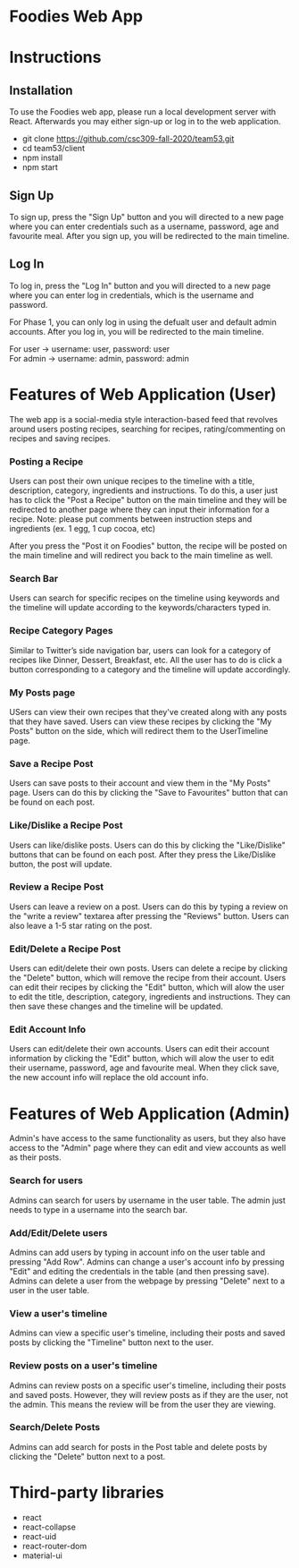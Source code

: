 # Foodies Web App
# Instructions

## Installation
To use the Foodies web app, please run a local development server with React. Afterwards you may either sign-up or log in to the web application.
- git clone https://github.com/csc309-fall-2020/team53.git  
- cd team53/client  
- npm install  
- npm start  

## Sign Up
To sign up, press the "Sign Up" button and you will directed to a new page where you can enter credentials such as a username, password, age and favourite meal. After you sign up, you will be redirected to the main timeline.


## Log In
To log in, press the "Log In" button and you will directed to a new page where you can enter log in credentials, which is the username and password.  

For Phase 1, you can only log in using the defualt user and default admin accounts. After you log in, you will be redirected to the main timeline.  

For user -> username: user, password: user  
For admin -> username: admin, password: admin

# Features of Web Application (User)
The web app is a social-media style interaction-based feed that revolves around users posting recipes, searching for recipes, rating/commenting on recipes and saving recipes.

### Posting a Recipe
Users can post their own unique recipes to the timeline with a title, description, category, ingredients and instructions. To do this, a user just has to click the "Post a Recipe" button on the main timeline and they will be redirected to another page where they can input their information for a recipe. Note: please put comments between instruction steps and ingredients (ex. 1 egg, 1 cup cocoa, etc)  

After you press the "Post it on Foodies" button, the recipe will be posted on the main timeline and will redirect you back to the main timeline as well.

### Search Bar
Users can search for specific recipes on the timeline using keywords and the timeline will update according to the keywords/characters typed in.

### Recipe Category Pages
Similar to Twitter’s side navigation bar, users can look for a category of recipes like Dinner, Dessert, Breakfast, etc. All the user has to do is click a button corresponding to a category and the timeline will update accordingly.

### My Posts page
USers can view their own recipes that they've created along with any posts that they have saved. Users can view these recipes by clicking the "My Posts" button on the side, which will redirect them to the UserTimeline page.

### Save a Recipe Post
Users can save posts to their account and view them in the "My Posts" page. Users can do this by clicking the "Save to Favourites" button that can be found on each post.

### Like/Dislike a Recipe Post
Users can like/dislike posts. Users can do this by clicking the "Like/Dislike" buttons that can be found on each post. After they press the Like/Dislike button, the post will update.

### Review a Recipe Post
Users can leave a review on a post. Users can do this by typing a review on the "write a review" textarea after pressing the "Reviews" button. Users can also leave a 1-5 star rating on the post.

### Edit/Delete a Recipe Post
Users can edit/delete their own posts. Users can delete a recipe by clicking the "Delete" button, which will remove the recipe from their account. Users can edit their recipes by clicking the "Edit" button, which will alow the user to edit the title, description, category, ingredients and instructions. They can then save these changes and the timeline will be updated.

### Edit Account Info
Users can edit/delete their own accounts. Users can edit their account information by clicking the "Edit" button, which will alow the user to edit their username, password, age and favourite meal. When they click save, the new account info will replace the old account info.

# Features of Web Application (Admin)
Admin's have access to the same functionality as users, but they also have access to the "Admin" page where they can edit and view accounts as well as their posts.

### Search for users
Admins can search for users by username in the user table. The admin just needs to type in a username into the search bar.

### Add/Edit/Delete users
Admins can add users by typing in account info on the user table and pressing "Add Row". Admins can change a user's account info by pressing "Edit" and editing the credentials in the table (and then pressing save). Admins can delete a user from the webpage by pressing "Delete" next to a user in the user table.

### View a user's timeline
Admins can view a specific user's timeline, including their posts and saved posts by clicking the "Timeline" button next to the user.

### Review posts on a user's timeline
Admins can review posts on a specific user's timeline, including their posts and saved posts. However, they will review posts as if they are the user, not the admin. This means the review will be from the user they are viewing.

### Search/Delete Posts
Admins can add search for posts in the Post table and delete posts by clicking the "Delete" button next to a post.  

# Third-party libraries
- react  
- react-collapse  
- react-uid  
- react-router-dom  
- material-ui  
